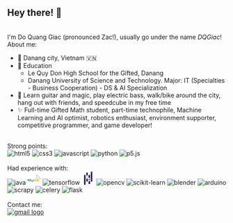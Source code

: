 ## Hey there! 👋
<br>I'm Do Quang Giac (pronounced Zac!), usually go under the name _DQGiac_!
<br>
About me:
- 📍 Danang city, Vietnam 🇻🇳
- 🏫 Education
  - Le Quy Don High School for the Gifted, Danang
  - Danang University of Science and Technology. Major: IT (Specialties - Business Cooperation) - DS & AI Specialization
- 🎲 Learn guitar and magic, play electric bass, walk/bike around the city, hang out with friends, and speedcube in my free time
- ✨ Full-time Gifted Math student, part-time technophile, Machine Learning and AI optimist, robotics enthusiast, environment supporter, competitive programmer, and game developer!
<br>
Strong points:
<br>
<div align="left">
  <img src="https://cdn.jsdelivr.net/gh/devicons/devicon/icons/html5/html5-original.svg" width="30" alt="html5" />
  <img src="https://cdn.jsdelivr.net/gh/devicons/devicon/icons/css3/css3-original.svg" width="30" alt="css3" />
  <img src="https://cdn.jsdelivr.net/gh/devicons/devicon/icons/javascript/javascript-original.svg" width="30" alt="javascript" />
  <img src="https://cdn.jsdelivr.net/gh/devicons/devicon/icons/python/python-original.svg" width="30" alt="python" />
  <img src="https://upload.wikimedia.org/wikipedia/commons/thumb/c/c6/P5.js_icon.svg/2048px-P5.js_icon.svg.png" width="30" alt="p5.js" />
</div>
<br>
Had experience with:
<br>
<div align="left">
  <img src="https://img.icons8.com/?size=100&id=13679&format=png&color=000000" width="30" alt="java" />
  <img src="https://raw.githubusercontent.com/devicons/devicon/master/icons/mysql/mysql-original-wordmark.svg" width="30" alt="MySQL" />
  <img src="https://www.vectorlogo.zone/logos/tensorflow/tensorflow-icon.svg" width="30" alt="tensorflow" />
  <img src="https://raw.githubusercontent.com/devicons/devicon/2ae2a900d2f041da66e950e4d48052658d850630/icons/pandas/pandas-original.svg" width="30" alt="pandas" />
  <img src="https://www.vectorlogo.zone/logos/opencv/opencv-icon.svg" width="30" alt="opencv" />
  <img src="https://upload.wikimedia.org/wikipedia/commons/0/05/Scikit_learn_logo_small.svg" width="30" alt="scikit-learn" />
  <img src="https://cdn.jsdelivr.net/gh/devicons/devicon/icons/blender/blender-original.svg" width="30" alt="blender" />
  <img src="https://cdn.jsdelivr.net/gh/devicons/devicon/icons/arduino/arduino-original.svg" width="30" alt="arduino" />
  <img src="https://scrapeops.io/img/sdk-icons/scrapy-logo.png" width="30" alt="scrapy" />
  <img src="https://upload.wikimedia.org/wikipedia/commons/1/19/Celery_logo.png" width="30" alt="celery" />
<!--   <a style="background: rgba(255,0,0);"><img src="https://upload.wikimedia.org/wikipedia/commons/3/3c/Flask_logo.svg" width="30" alt="flask" /></a> -->
  <img src="https://play-lh.googleusercontent.com/ekpyJiZppMBBxCR5hva9Zz1pr3MYlFP-vWTYR3eIU7HOMAmg3jCJengHJ1GFgFMyyYc=w480-h960" width="30" alt="flask" />
</div>
<br>
Contact me:
<br>
<a href="mailto:doquanggiac@gmail.com"><img src="https://img.shields.io/static/v1?message=Gmail&logo=gmail&label=&color=D14836&logoColor=white&labelColor=&style=for-the-badge" height="30" alt="gmail logo" /></a>
